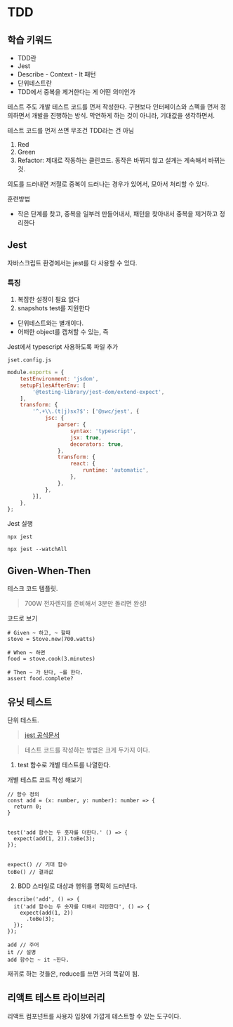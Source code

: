 # TDD

## 학습 키워드
- TDD란
- Jest
- Describe - Context - It 패턴
- 단위테스트란
- TDD에서 중복을 제거한다는 게 어떤 의미인가

테스트 주도 개발
테스트 코드를 먼저 작성한다.
구현보다 인터페이스와 스펙을 먼저 정의하면서 개발을 진행하는 방식.
막연하게 하는 것이 아니라, 기대값을 생각하면서.

테스트 코드를 먼저 쓰면 무조건 TDD라는 건 아님

1. Red
2. Green
3. Refactor: 제대로 작동하는 클린코드. 동작은 바뀌지 않고
설계는 계속해서 바뀌는 것.

의도를 드러내면 저절로 중복이 드러나는 경우가 있어서,
모아서 처리할 수 있다.

훈련방법
- 작은 단계를 찾고, 중복을 일부러 만들어내서, 패턴을 찾아내서 중복을 제거하고 정리한다

## Jest
자바스크립트 환경에서는 jest를 다 사용할 수 있다.

### 특징
1. 복잡한 설정이 필요 없다
2. snapshots test를 지원한다
- 단위테스트와는 별개이다.
- 어떠한 object를 캡쳐할 수 있는, 즉  

Jest에서 typescript 사용하도록 파일 추가
```
jset.config.js
```
```javascript
module.exports = {
	testEnvironment: 'jsdom',
	setupFilesAfterEnv: [
		'@testing-library/jest-dom/extend-expect',
	],
	transform: {
		'^.+\\.(t|j)sx?$': ['@swc/jest', {
			jsc: {
				parser: {
					syntax: 'typescript',	
					jsx: true,
					decorators: true,
				},
				transform: {	
					react: {
						runtime: 'automatic',
					},
				},
			},
		}],
	},
};
```

Jest 실행
```
npx jest

npx jest --watchAll
```

## Given-When-Then
테스크 코드 템플릿.
> 700W 전자렌지를 준비해서 3분만 돌리면 완성!

코드로 보기
```
# Given ~ 하고, ~ 할때
stove = Stove.new(700.watts)

# When ~ 하면
food = stove.cook(3.minutes)

# Then ~ 가 된다, ~를 한다.
assert food.complete?
```

## 유닛 테스트
단위 테스트.
> [jest 공식문서](https://mulder21c.github.io/jest/docs/en/next/getting-started.html)
> 

> 테스트 코드를 작성하는 방법은 크게 두가지 이다.
1. test 함수로 개별 테스트를 나열한다.

 개별 테스트 코드 작성 해보기
```jset
// 함수 정의
const add = (x: number, y: number): number => {
  return 0;
}


test('add 함수는 두 훗자를 더한다.' () => {
  expect(add(1, 2)).toBe(3);
});


expect() // 기대 함수
toBe() // 결과값
```

2. BDD 스타일로 대상과 행위를 명확히 드러낸다.
```jset
describe('add', () => { 
  it('add 함수는 두 숫자를 더해서 리턴한다', () => {
    expect(add(1, 2))
      .toBe(3);
  });
});

add // 주어
it // 설명
add 함수는 ~ it ~한다.
```
재귀로 하는 것들은, reduce를 쓰면 거의 똑같이 됨.

## 리액트 테스트 라이브러리
리액트 컴포넌트를 사용자 입장에 가깝게 테스트할 수 있는 도구이다.

